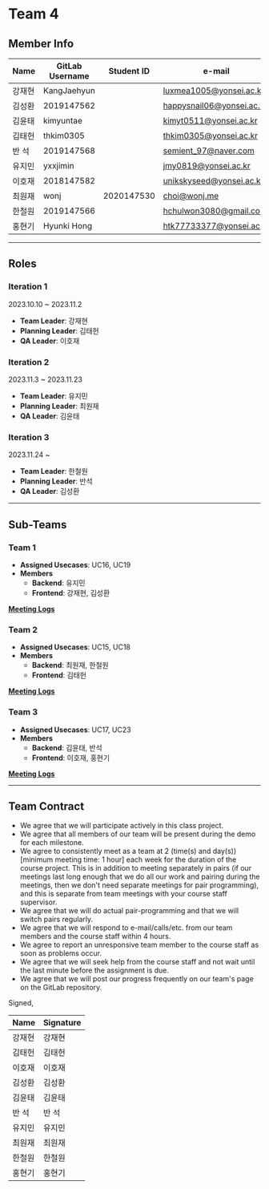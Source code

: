 # Team 4

## Member Info

| Name   | GitLab Username | Student ID | e-mail                    |
| ------ | --------------- | ---------- | ------------------------- |
| 강재현 | KangJaehyun     |            | luxmea1005@yonsei.ac.kr   |
| 김성환 | 2019147562      |            | happysnail06@yonsei.ac.kr |
| 김윤태 | kimyuntae       |            | kimyt0511@yonsei.ac.kr    |
| 김태헌 | thkim0305       |            | thkim0305@yonsei.ac.kr    |
| 반 석  | 2019147568      |            | semient_97@naver.com      |
| 유지민 | yxxjimin        |            | jmy0819@yonsei.ac.kr      |
| 이호재 | 2018147582      |            | unikskyseed@yonsei.ac.kr  |
| 최원재 | wonj            | 2020147530 | choi@wonj.me              |
| 한철원 | 2019147566      |            | hchulwon3080@gmail.com    |
| 홍현기 | Hyunki Hong     |            | htk77733377@yonsei.ac.kr  |

---

## Roles

### Iteration 1

2023.10.10 ~ 2023.11.2

- **Team Leader**: 강재현
- **Planning Leader**: 김태헌
- **QA Leader**: 이호재

### Iteration 2

2023.11.3 ~ 2023.11.23

- **Team Leader**: 유지민
- **Planning Leader**: 최원재
- **QA Leader**: 김윤태

### Iteration 3

2023.11.24 ~

- **Team Leader**: 한철원
- **Planning Leader**: 반석
- **QA Leader**: 김성환

---

## Sub-Teams

### Team 1

- **Assigned Usecases**: UC16, UC19
- **Members**
  - **Backend**: 유지민
  - **Frontend**: 강재현, 김성환

[**Meeting Logs**](meetings.md#team-1-meetings)

### Team 2

- **Assigned Usecases**: UC15, UC18
- **Members**
  - **Backend**: 최원재, 한철원
  - **Frontend**: 김태헌

[**Meeting Logs**](meetings.md#team-2-meetings)

### Team 3

- **Assigned Usecases**: UC17, UC23
- **Members**
  - **Backend**: 김윤태, 반석
  - **Frontend**: 이호재, 홍현기

[**Meeting Logs**](meetings.md#team-3-meetings)

---

## Team Contract

- We agree that we will participate actively in this class project.
- We agree that all members of our team will be present during the demo for each milestone.
- We agree to consistently meet as a team at 2 (time(s) and day(s)) [minimum meeting time: 1 hour] each week for the duration of the course project.
  This is in addition to meeting separately in pairs (if our meetings last long enough that we do all our work and pairing during the meetings, then we don't need separate meetings for pair programming), and this is separate from team meetings with your course staff supervisor.
- We agree that we will do actual pair-programming and that we will switch pairs regularly.
- We agree that we will respond to e-mail/calls/etc. from our team members and the course staff within 4 hours.
- We agree to report an unresponsive team member to the course staff as soon as problems occur.
- We agree that we will seek help from the course staff and not wait until the last minute before the assignment is due.
- We agree that we will post our progress frequently on our team's page on the GitLab repository.

Signed,

| Name   | Signature |
| ------ | --------- |
| 강재현 | 강재현    |
| 김태헌 | 김태헌    |
| 이호재 | 이호재    |
| 김성환 | 김성환    |
| 김윤태 | 김윤태    |
| 반 석  | 반 석     |
| 유지민 | 유지민    |
| 최원재 | 최원재    |
| 한철원 | 한철원    |
| 홍현기 | 홍현기    |
